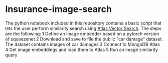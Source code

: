# Insurance-image-search

The python notebook included in this repository contains a basic script that lets the user perform similarity search using [Atlas Vector Search](https://www.mongodb.com/products/platform/atlas-vector-search).
The steps are the following:
1 Define an image embedder based on a pytorch version of squeezenet
2 Download and save to file the public "car damage" dataset. The dataset contains images of car damages
3 Connect to MongoDB Atlas
4 Get image embeddings and load them to Atlas
5 Run an image similarity query

